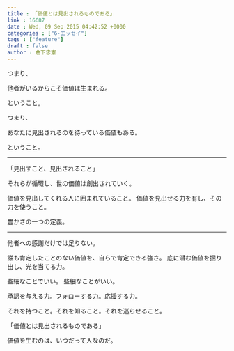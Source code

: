 ```yaml
---
title : 「価値とは見出されるものである」
link : 16687
date : Wed, 09 Sep 2015 04:42:52 +0000
categories : ["6-エッセイ"]
tags : ["feature"]
draft : false
author : 倉下忠憲
---
```


つまり、

他者がいるからこそ価値は生まれる。

ということ。

つまり、

あなたに見出されるのを待っている価値もある。

ということ。

<hr />

「見出すこと、見出されること」

それらが循環し、世の価値は創出されていく。

価値を見出してくれる人に囲まれていること。
価値を見出せる力を有し、その力を使うこと。

豊かさの一つの定義。

<hr />

他者への感謝だけでは足りない。

誰も肯定したことのない価値を、自らで肯定できる強さ。
底に潜む価値を掘り出し、光を当てる力。

些細なことでいい。
些細なことがいい。

承認を与える力。フォローする力。応援する力。

それを持つこと。それを知ること。それを巡らせること。

「価値とは見出されるものである」

価値を生むのは、いつだって人なのだ。



